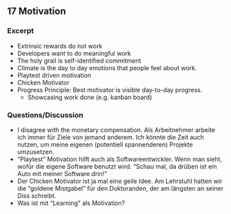 ## 17 Motivation
### Excerpt
* Extrinsic rewards do not work
* Developers want to do meaningful work
* The holy grail is self-identified commitment
* Climate is the day to day emotions that people feel about work.
* Playtest driven motivation
* Chicken Motivator
* Progress Principle: Best motivator is visible day-to-day progress.
    * Showcasing work done (e.g. kanban board)
### Questions/Discussion

* I disagree with the monetary compensation. Als Arbeitnehmer arbeite ich immer für Ziele von jemand anderem. Ich könnte die Zeit auch nutzen, um meine eigenen (potentiell spannenderen) Projekte umzusetzen. 
* “Playtest” Motivation hilft auch als Softwareentwickler. Wenn man sieht, wofür die eigene Software benutzt wird. “Schau mal, da drüben ist ein Auto mit meiner Software drin!”
* Der Chicken Motivator ist ja mal eine geile Idee. Am Lehrstuhl hatten wir die “goldene Mistgabel” für den Doktoranden, der am längsten an seiner Diss schreibt.
* Was ist mit “Learning” als Motivation?

